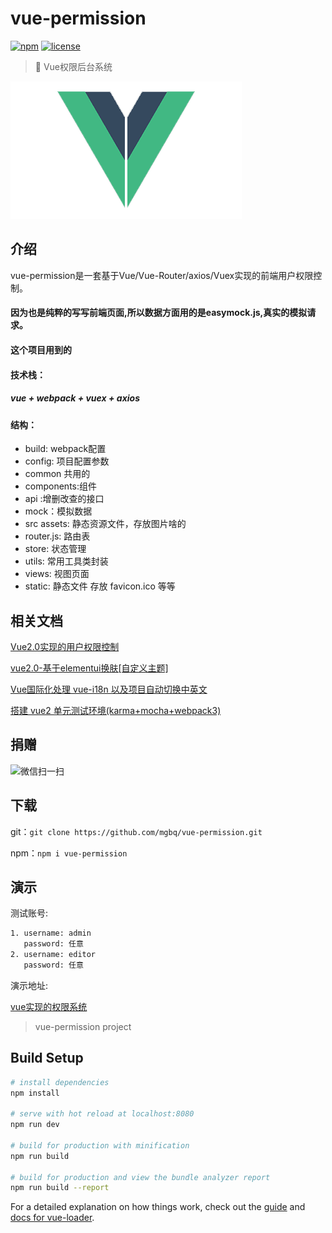 
# vue-permission

[![npm](https://img.shields.io/npm/v/vue-access-control.svg)](https://www.npmjs.com/package/vue-access-control/)  [![license](https://img.shields.io/github/license/tower1229/Vue-Access-Control.svg)]()

> :gem: Vue权限后台系统

![logo](https://github.com/tower1229/tower1229.github.io/raw/master/asset/vsc-logo.png)

## 介绍

vue-permission是一套基于Vue/Vue-Router/axios/Vuex实现的前端用户权限控制。
#### 因为也是纯粹的写写前端页面,所以数据方面用的是easymock.js,真实的模拟请求。
#### 这个项目用到的
####  技术栈：
##### vue + webpack + vuex + axios

#### 结构：
- build: webpack配置
- config: 项目配置参数
- common 共用的
- components:组件
- api :增删改查的接口
- mock：模拟数据
- src assets: 静态资源文件，存放图片啥的 
- router.js: 路由表 
- store: 状态管理 
- utils: 常用工具类封装
- views: 视图页面
-  static: 静态文件 存放 favicon.ico 等等


## 相关文档

[Vue2.0实现的用户权限控制](http://blog.csdn.net/qq_32340877/article/details/79416344)

[vue2.0-基于elementui换肤[自定义主题]](https://blog.csdn.net/qq_32340877/article/details/80176987)

[Vue国际化处理 vue-i18n 以及项目自动切换中英文](https://blog.csdn.net/qq_32340877/article/details/80148913)

[搭建 vue2 单元测试环境(karma+mocha+webpack3)](https://juejin.im/post/5b051519f265da0b8f62e94e)


## 捐赠
![微信扫一扫](http://img.blog.csdn.net/20180301190740227?watermark/2/text/aHR0cDovL2Jsb2cuY3Nkbi5uZXQvcXFfMzIzNDA4Nzc=/font/5a6L5L2T/fontsize/400/fill/I0JBQkFCMA==/dissolve/70)

## 下载

git：`git clone https://github.com/mgbq/vue-permission.git`

npm：`npm i vue-permission`


## 演示

测试账号:

``` bash
1. username: admin
   password: 任意
2. username: editor
   password: 任意
```

演示地址:

[vue实现的权限系统](https://mgbq.github.io/vue-permission/#/login)

> vue-permission project

## Build Setup

``` bash
# install dependencies
npm install

# serve with hot reload at localhost:8080
npm run dev

# build for production with minification
npm run build

# build for production and view the bundle analyzer report
npm run build --report
```

For a detailed explanation on how things work, check out the [guide](http://vuejs-templates.github.io/webpack/) and [docs for vue-loader](http://vuejs.github.io/vue-loader).
